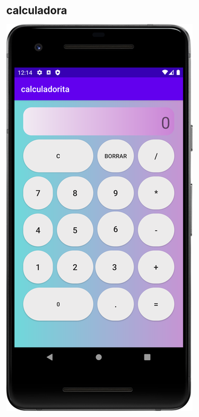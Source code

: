# calculadora

![](https://github.com/BarbaraCarvajal/calculadora/blob/master/calculadorita/Screenshot_20230317_121512.png ) 
